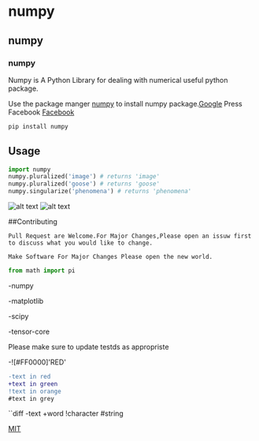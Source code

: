 # numpy

## numpy

### numpy

Numpy is A Python Library for dealing with numerical useful python package.

Use the package manger [numpy](https://pip.pypa.io/en/stabler/) to install numpy package.[Google](google.com)
Press Facebook
[Facebook](www.facebook.com)
[]()

```bash
pip install numpy
```



## Usage

```python
import numpy
numpy.pluralized('image') # returns 'image'
numpy.pluralized('goose') # returns 'goose'
numpy.singularize('phenomena') # returns 'phenomena'
```


![alt text](http://www.stellaandchewys.com/wp-content/upload/malechristms.jpg)
![alt text](http://static01.nyt.com/2014/01/28/science/28SlOT_SPAN/28SLOT-jumbo.jpg)


##Contributing

```
Pull Request are Welcome.For Major Changes,Please open an issuw first to discuss what you would like to change.
```

```
Make Software For Major Changes Please open the new world.
```

```python
from math import pi
```
-numpy

-matplotlib

-scipy

-tensor-core

Please make sure to update testds as appropriste

-![#FF0000]'RED'

```diff
-text in red
+text in green
!text in orange
#text in grey
```

``diff
-text
+word
!character
#string

[MIT](http://cgooselicnse.com//licenses/mit)
